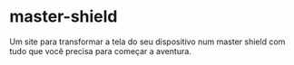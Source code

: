 # master-shield
Um site para transformar a tela do seu dispositivo num master shield com tudo que você precisa para começar a aventura.
